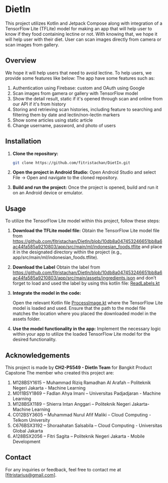 # DietIn

This project utilizes Kotlin and Jetpack Compose along with integration of a TensorFlow Lite (TFLite) model for making an app that will help user to know if they food containing lectine or not. With knowing that, we hope it will help user with their diet. User can scan images directly from camera or scan images from gallery. 

## Overview

We hope it will help users that need to avoid lectine. To help users, we provide some features like below:
The app have some features such as:
1. Authentication using Firebase: custom and OAuth using Google
2. Scan images from gamera or gallery with TensorFlow model
3. Show the detail result, static if it's opened through scan and online from our API if it's from history
4. Storing and retrieving scan histories, including feature to searching and filtering them by date and lectin/non-lectin markers
5. Show some articles using static article
6. Change username, password, and photo of users


## Installation

1. **Clone the repository:**

   ```bash
   git clone https://github.com/fitristachan/DietIn.git
   
2. **Open the project in Android Studio:**
    Open Android Studio and select File -> Open and navigate to the cloned repository.

3. **Build and run the project:**
    Once the project is opened, build and run it on an Android device or emulator.

## Usage

To utilize the TensorFlow Lite model within this project, follow these steps:

1. **Download the TFLite model file:**
    Obtain the TensorFlow Lite model file from https://github.com/fitristachan/DietIn/blob/10db8a047453246651bb8a6ac44fa585a9210803/app/src/main/ml/indonesian_foods.tflite and place it in the designated directory within the project (e.g., app/src/main/ml/indonesian_foods.tflite).

2. **Download the Label**
    Obtain the label from https://github.com/fitristachan/DietIn/blob/10db8a047453246651bb8a6ac44fa585a9210803/app/src/main/assets/ingredients.json and don't forget to load and used the label by using this kotlin file: [ReadLabels.kt](src%2Fmain%2Fjava%2Fcom%2Fdietinapp%2Fmodel%2FReadLabels.kt)

3. **Integrate the model in the code:**

    Open the relevant Kotlin file [ProcessImage.kt](src%2Fmain%2Fjava%2Fcom%2Fdietinapp%2Fmodel%2FProcessImage.kt) where the TensorFlow Lite model is loaded and used. Ensure that the path to the model file matches the location where you placed the downloaded model in the assets folder.

4. **Use the model functionality in the app:**
   Implement the necessary logic within your app to utilize the loaded TensorFlow Lite model for the desired functionality.


## Acknowledgements

This project is made by **CH2-PS549 - DietIn Team** for Bangkit Product Capstone
The member who created this project are:
1. M128BSY1615 – Muhammad Riziq Ramadhan Al Arafah – Politeknik Negeri Jakarta - Machine Learning
2. M011BSY1869 – Fadlan Ahya Imani – Universitas Padjadjaran - Machine Learning
3. M128BSX1189 – Shierra Intan Anggari – Politeknik Negeri Jakarta- Machine Learning
4. C012BSY3605 – Muhammad Nurul Afif Maliki – Cloud Computing - Telkom University
5. C676BSX3192 – Shoraahatan Salsabila – Cloud Computing - Universitas Global Jakarta
6. A128BSX2056 – Fitri Sagita – Politeknik Negeri Jakarta - Mobile Development


## Contact
For any inquiries or feedback, feel free to contact me at [fitristarius@gmail.com].

